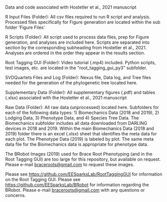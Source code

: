 Data and code associated with Hostetler et al., 2021 manuscript 

R Input Files (Folder): All csv files required to run R script and analysis. Processed files specifically for Figure generation are located within the sub folder 'Figure Files'

R Scripts (Folder): All script used to process data files, prep for Figure generation, and analyses are included here. Scripts are separated into section by the corresponding subheading from Hostetler et al., 2021. Analyses are ordered in the order they appear in the results section. 

Root Tagging GUI (Folder): Video tutorial (.mp4) included. Python scripts, test images, etc. are located in the "root_tagging_gui_py3" subfolder. 

SVDQuartets Files and Log (Folder): Nexus file, Data log, and Tree files needed for the generation of the phylogenetic tree located here. 

Supplementary Data (Folder): All supplementary figures (.pdf) and tables (.xlsx) associated with the Hostetler et al., 2021 manuscript  

Raw Data (Folder): All raw data (unprocessed) located here. Subfolders for each of the following data types: 1) Biomechanics Data (2018 and 2019), 2) Lodging Data, 3) Phenotype Data, and 4) Species Tree Data. The Biomechanics subfolder includes all data downloaded from DARLING devices in 2018 and 2019. Within the main Biomechanics Data (2018 and 2019) folder there is an excel (.xlsx) sheet that identifies the meta data for each plot. The Phenotype Data (2019) is labeled by plot. The same meta data file for the Biomechanics data is appropriate for phenotype data. 

The BRobot Images (2019) used for Brace Root Phenotyping (and in the Root Tagging GUI) are too large for this repository, but available on request. Please e-mail braceroots@gmail.com to request these images. 

Please see https://github.com/EESparksLab/RootTaggingGUI for information on the Root Tagging GUI.
Please see https://github.com/EESparksLab/BRobot for information regarding the BRobot.
Please e-mail braceroots@gmail.com with any questions or concerns. 
